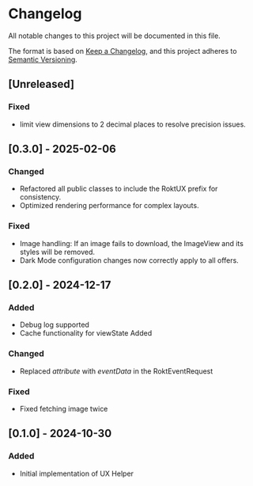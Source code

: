 # Changelog

All notable changes to this project will be documented in this file.

The format is based on [Keep a Changelog](https://keepachangelog.com/en/1.1.0/),
and this project adheres to [Semantic Versioning](https://semver.org/spec/v2.0.0.html).

## [Unreleased]

### Fixed

- limit view dimensions to 2 decimal places to resolve precision issues. 

## [0.3.0] - 2025-02-06

### Changed

- Refactored all public classes to include the RoktUX prefix for consistency.
- Optimized rendering performance for complex layouts.

### Fixed

- Image handling: If an image fails to download, the ImageView and its styles will be removed.
- Dark Mode configuration changes now correctly apply to all offers.

## [0.2.0] - 2024-12-17

### Added

- Debug log supported
- Cache functionality for viewState Added

### Changed

- Replaced *attribute* with *eventData* in the RoktEventRequest

### Fixed

- Fixed fetching image twice

## [0.1.0] - 2024-10-30

### Added

- Initial implementation of UX Helper